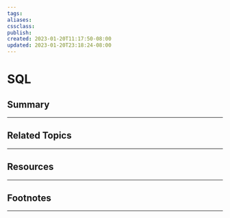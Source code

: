 ```yaml
---
tags:
aliases:
cssclass:
publish:
created: 2023-01-20T11:17:50-08:00
updated: 2023-01-20T23:18:24-08:00
---
```

# SQL

## Summary

---

## Related Topics

---

## Resources

---

## Footnotes

---